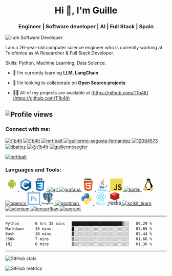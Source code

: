 <h1 align="center">Hi 👋, I'm Guille</h1>
<h3 align="center">Engineer | Software developer | AI | Full Stack | Spain</h3>

![I am Software Developer](https://d500.epimg.net/cincodias/imagenes/2018/11/09/midinero/1541785111_101699_1541785255_noticia_normal.jpg)

I am a 26-year-old computer science engineer who is currently working at Telefónica as IA Researcher & Full Stack Developer.

Skills: Python, Machine Learning, Data Science.

- 🌱 I’m currently learning **LLM, LangChain**

- 👯 I’m looking to collaborate on **Open Source projects**

- 👨‍💻 All of my projects are available at [https://github.com/T1b4lt](https://github.com/T1b4lt)

## ![Profile views](https://gpvc.arturio.dev/T1b4lt)

<h3 align="left">Connect with me:</h3>
<p align="left">
<a href="https://github.com/T1b4lt" target="blank"><img align="center" src="https://raw.githubusercontent.com/rahuldkjain/github-profile-readme-generator/master/src/images/icons/Social/github.svg" alt="t1b4lt" height="30" width="40" /></a>
<a href="https://dev.to/t1b4lt" target="blank"><img align="center" src="https://cdn.jsdelivr.net/npm/simple-icons@3.0.1/icons/dev-dot-to.svg" alt="t1b4lt" height="30" width="40" /></a>
<a href="https://twitter.com/mrtibalt" target="blank"><img align="center" src="https://raw.githubusercontent.com/rahuldkjain/github-profile-readme-generator/master/src/images/icons/Social/twitter.svg" alt="mrtibalt" height="30" width="40" /></a>
<a href="https://linkedin.com/in/guillermo-segovia-fernandez" target="blank"><img align="center" src="https://raw.githubusercontent.com/rahuldkjain/github-profile-readme-generator/master/src/images/icons/Social/linked-in-alt.svg" alt="guillermo-segovia-fernandez" height="30" width="40" /></a>
<a href="https://stackoverflow.com/users/12084573" target="blank"><img align="center" src="https://raw.githubusercontent.com/rahuldkjain/github-profile-readme-generator/master/src/images/icons/Social/stack-overflow.svg" alt="12084573" height="30" width="40" /></a>
<a href="https://kaggle.com/tibaltxz" target="blank"><img align="center" src="https://raw.githubusercontent.com/rahuldkjain/github-profile-readme-generator/master/src/images/icons/Social/kaggle.svg" alt="tibaltxz" height="30" width="40" /></a>
<a href="https://medium.com/@t1b4lt" target="blank"><img align="center" src="https://raw.githubusercontent.com/rahuldkjain/github-profile-readme-generator/master/src/images/icons/Social/medium.svg" alt="@t1b4lt" height="30" width="40" /></a>
<a href="https://www.leetcode.com/guillermosegfer" target="blank"><img align="center" src="https://raw.githubusercontent.com/rahuldkjain/github-profile-readme-generator/master/src/images/icons/Social/leet-code.svg" alt="guillermosegfer" height="30" width="40" /></a>
</p>
<p align="left"> <a href="https://twitter.com/mrtibalt" target="blank"><img src="https://img.shields.io/twitter/follow/mrtibalt?logo=twitter&style=for-the-badge" alt="mrtibalt" /></a> </p>

<h3 align="left">Languages and Tools:</h3>
<p align="left"> <a href="https://developer.android.com" target="_blank"> <img src="https://raw.githubusercontent.com/devicons/devicon/master/icons/android/android-original-wordmark.svg" alt="android" width="40" height="40"/> </a> <a href="https://www.cprogramming.com/" target="_blank"> <img src="https://raw.githubusercontent.com/devicons/devicon/master/icons/c/c-original.svg" alt="c" width="40" height="40"/> </a> <a href="https://www.w3schools.com/css/" target="_blank"> <img src="https://raw.githubusercontent.com/devicons/devicon/master/icons/css3/css3-original-wordmark.svg" alt="css3" width="40" height="40"/> </a> <a href="https://git-scm.com/" target="_blank"> <img src="https://www.vectorlogo.zone/logos/git-scm/git-scm-icon.svg" alt="git" width="40" height="40"/> </a> <a href="https://grafana.com" target="_blank"> <img src="https://www.vectorlogo.zone/logos/grafana/grafana-icon.svg" alt="grafana" width="40" height="40"/> </a> <a href="https://www.w3.org/html/" target="_blank"> <img src="https://raw.githubusercontent.com/devicons/devicon/master/icons/html5/html5-original-wordmark.svg" alt="html5" width="40" height="40"/> </a> <a href="https://www.java.com" target="_blank"> <img src="https://raw.githubusercontent.com/devicons/devicon/master/icons/java/java-original.svg" alt="java" width="40" height="40"/> </a> <a href="https://developer.mozilla.org/en-US/docs/Web/JavaScript" target="_blank"> <img src="https://raw.githubusercontent.com/devicons/devicon/master/icons/javascript/javascript-original.svg" alt="javascript" width="40" height="40"/> </a> <a href="https://kotlinlang.org" target="_blank"> <img src="https://www.vectorlogo.zone/logos/kotlinlang/kotlinlang-icon.svg" alt="kotlin" width="40" height="40"/> </a> <a href="https://www.linux.org/" target="_blank"> <img src="https://raw.githubusercontent.com/devicons/devicon/master/icons/linux/linux-original.svg" alt="linux" width="40" height="40"/> </a> <a href="https://opencv.org/" target="_blank"> <img src="https://www.vectorlogo.zone/logos/opencv/opencv-icon.svg" alt="opencv" width="40" height="40"/> </a> <a href="https://www.photoshop.com/en" target="_blank"> <img src="https://raw.githubusercontent.com/devicons/devicon/master/icons/photoshop/photoshop-line.svg" alt="photoshop" width="40" height="40"/> </a> <a href="https://www.postgresql.org" target="_blank"> <img src="https://raw.githubusercontent.com/devicons/devicon/master/icons/postgresql/postgresql-original-wordmark.svg" alt="postgresql" width="40" height="40"/> </a> <a href="https://postman.com" target="_blank"> <img src="https://www.vectorlogo.zone/logos/getpostman/getpostman-icon.svg" alt="postman" width="40" height="40"/> </a> <a href="https://www.python.org" target="_blank"> <img src="https://raw.githubusercontent.com/devicons/devicon/master/icons/python/python-original.svg" alt="python" width="40" height="40"/> </a> <a href="https://reactjs.org/" target="_blank"> <img src="https://raw.githubusercontent.com/devicons/devicon/master/icons/react/react-original-wordmark.svg" alt="react" width="40" height="40"/> </a> <a href="https://redis.io" target="_blank"> <img src="https://raw.githubusercontent.com/devicons/devicon/master/icons/redis/redis-original-wordmark.svg" alt="redis" width="40" height="40"/> </a> <a href="https://scikit-learn.org/" target="_blank"> <img src="https://upload.wikimedia.org/wikipedia/commons/0/05/Scikit_learn_logo_small.svg" alt="scikit_learn" width="40" height="40"/> </a> <a href="https://www.selenium.dev" target="_blank"> <img src="https://raw.githubusercontent.com/detain/svg-logos/780f25886640cef088af994181646db2f6b1a3f8/svg/selenium-logo.svg" alt="selenium" width="40" height="40"/> </a> <a href="https://www.tensorflow.org" target="_blank"> <img src="https://www.vectorlogo.zone/logos/tensorflow/tensorflow-icon.svg" alt="tensorflow" width="40" height="40"/> </a> <a href="https://www.vagrantup.com/" target="_blank"> <img src="https://www.vectorlogo.zone/logos/vagrantup/vagrantup-icon.svg" alt="vagrant" width="40" height="40"/> </a> </p>

---

<!--START_SECTION:waka-->

```text
Python       6 hrs 35 mins   ██████████████████████▒░░   89.29 %
Markdown     16 mins         █░░░░░░░░░░░░░░░░░░░░░░░░   03.65 %
Bash         10 mins         ▓░░░░░░░░░░░░░░░░░░░░░░░░   02.44 %
JSON         7 mins          ▒░░░░░░░░░░░░░░░░░░░░░░░░   01.66 %
INI          6 mins          ▒░░░░░░░░░░░░░░░░░░░░░░░░   01.36 %
```

<!--END_SECTION:waka-->

---

![GitHub stats](https://github-readme-stats.vercel.app/api?username=T1b4lt&show_icons=true)

![GitHub metrics](https://metrics.lecoq.io/T1b4lt)
